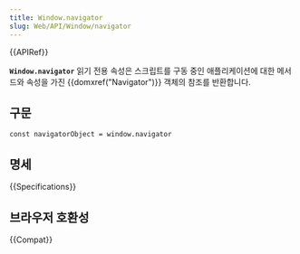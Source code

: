 ```yaml
---
title: Window.navigator
slug: Web/API/Window/navigator
---
```

{{APIRef}}

**`Window.navigator`** 읽기 전용 속성은 스크립트를 구동 중인 애플리케이션에 대한 메서드와 속성을 가진 {{domxref("Navigator")}} 객체의 참조를 반환합니다.

## 구문

    const navigatorObject = window.navigator

## 명세

{{Specifications}}

## 브라우저 호환성

{{Compat}}

